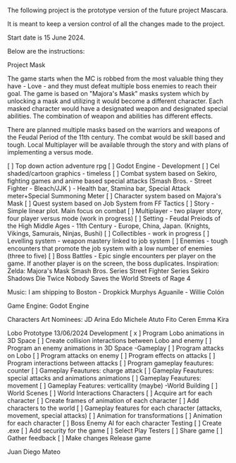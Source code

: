 The following project is the prototype version of the future project Mascara.

It is meant to keep a version control of all the changes made to the project.

Start date is 15 June 2024.

Below are the instructions:

Project Mask


The game starts when the MC is robbed from the most valuable thing they have - Love - and they must defeat multiple boss enemies to reach their goal.
The game is based on "Majora's Mask" masks system which by unlocking a mask and utilizing it would become a different character. 
Each masked character would have a designated weapon and designated special abilities. The combination of weapon and abilities has different effects. 

There are planned multiple masks based on the warriors and weapons of the Feudal Period of the 11th century. 
The combat would be skill based and tough. 
Local Multiplayer will be available through the story and with plans of implementing a versus mode.

[  ] Top down action adventure rpg
[  ] Godot Engine - Development
[  ] Cel shaded/cartoon graphics - timeless
[  ] Combat system based on Sekiro, fighting games and anime based special attacks (Smash Bros. - Street Fighter - Bleach/JJK ) - Health bar, Stamina bar, Special Attack meter+Special Summoning Meter
[  ] Character system based on Majora's Mask
[  ] Quest system based on Job System from FF Tactics
[  ] Story - Simple linear plot. Main focus on combat
[  ] Multiplayer - two player story, four player versus mode (work in progress)
[  ] Setting - Feudal Preiods of the High Middle Ages - 11th Century - Europe, China, Japan. (Knights, Vikings, Samurais, Ninjas, Bushi)
[  ] Collectibles - work in progress
[  ] Levelling system - weapon mastery linked to job system
[  ] Enemies - tough encounters that promote the job system with a low number of enemies (three to five)
[  ] Boss Battles - Epic single encounters per player on the game. If another player is on the screen, the boss duplicates.
Inspiration:
Zelda: Majora's Mask
Smash Bros. Series
Street Fighter Series
Sekiro Shadows Die Twice
Nobody Saves the World
Streets of Rage 4

Music:
I am shipping to Boston - Dropkick Murphys
Aguanile - Willie Colón

Game Engine:
Godot Engine

Characters Art Nominees:
JD
Arina
Edo
Michele
Atuto
Fito
Ceren
Emma
Kira

Lobo Prototype 13/06/2024
Development
[ x ] Program Lobo animations in 3D Space
[  ] Create collision interactions between Lobo and enemy
[  ] Program an enemy animations in 3D Space
-Gameplay
[  ] Program attacks on Lobo
[  ] Program attacks on enemy
[  ] Program effects on attacks
[  ] Program interactions between attacks
[  ] Program gameplay feautures: counter
[  ] Gameplay Feautures: charge attack
[  ] Gameplay Feautures: special attacks and animations animations
[  ] Gameplay Feautures: movement
[  ] Gameplay Features: verticallity (maybe)
-World Building
[  ] World Scenes
[  ] World Interactions
Characters
[  ] Acquire art for each character
[  ] Create frames of animation of each character
[  ] Add characters to the world
[  ] Gameplay features for each character (attacks, movement, special attacks)
[  ] Animation for transformations
[  ] Animation for each character
[  ] Boss Enemy AI for each character
Testing
[  ] Create .exe
[  ] Add security for the game
[  ] Select Play Testers
[  ] Share game
[  ] Gather feedback
[  ] Make changes
Release game




Juan Diego Mateo
